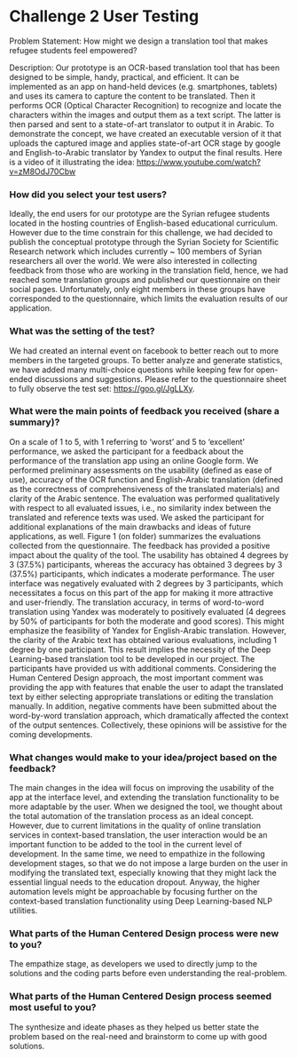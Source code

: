 # Challenge 2 User Testing

Problem Statement:
How might we design a translation tool that makes refugee students feel empowered?

Description:
Our prototype is an OCR-based translation tool that has been designed to be simple, handy, practical, and efficient. It can be implemented as an app on hand-held devices (e.g. smartphones, tablets) and uses its camera to capture the content to be translated. Then it performs OCR (Optical Character Recognition) to recognize and locate the characters within the images and output them as a text script. The latter is then parsed and sent to a state-of-art translator to output it in Arabic.
To demonstrate the concept, we have created an executable version of it that uploads the captured image and applies state-of-art OCR stage by google and English-to-Arabic translator by Yandex to output the final results. 
Here is a video of it illustrating the idea: https://www.youtube.com/watch?v=zM8OdJ70Cbw 


### How did you select your test users? 

Ideally, the end users for our prototype are the Syrian refugee students located in the hosting countries of English-based educational curriculum. However due to the time constrain for this challenge, we had decided to publish the conceptual prototype through the Syrian Society for Scientific Research network which includes currently ~ 100 members of Syrian researchers all over the world. We were also interested in collecting feedback from those who are working in the translation field, hence, we had reached some translation groups and published our questionnaire on their social pages. Unfortunately, only eight members in these groups have corresponded to the questionnaire, which limits the evaluation results of our application.

### What was the setting of the test? 

We had created an internal event on facebook to better reach out to more members in the targeted groups. To better analyze and generate statistics, we have added many multi-choice questions while keeping few for open-ended discussions and suggestions. Please refer to the questionnaire sheet to fully observe the test set: https://goo.gl/JgLLXy.

### What were the main points of feedback you received (share a summary)? 

On a scale of 1 to 5, with 1 referring to ‘worst’ and 5 to ‘excellent’ performance, we asked the participant for a feedback about the performance of the translation app using an online Google form. We performed preliminary assessments on the usability (defined as ease of use), accuracy of the OCR function and English-Arabic translation (defined as the correctness of comprehensiveness of the translated materials) and clarity of the Arabic sentence. The evaluation was performed qualitatively with respect to all evaluated issues, i.e., no similarity index between the translated and reference texts was used. We asked the participant for additional explanations of the main drawbacks and ideas of future applications, as well.
Figure 1 (on folder) summarizes the evaluations collected from the questionnaire. The feedback has provided a positive impact about the quality of the tool. The usability has obtained 4 degrees by 3 (37.5%) participants, whereas the accuracy has obtained 3 degrees by 3 (37.5%) participants, which indicates a moderate performance. The user interface was negatively evaluated with 2 degrees by 3 participants, which necessitates a focus on this part of the app for making it more attractive and user-friendly. The translation accuracy, in terms of word-to-word translation using Yandex was moderately to positively evaluated (4 degrees by 50% of participants for both the moderate and good scores). This might emphasize the feasibility of Yandex for English-Arabic translation. However, the clarity of the Arabic text has obtained various evaluations, including 1 degree by one participant. This result implies the necessity of the Deep Learning-based translation tool to be developed in our project.
The participants have provided us with additional comments. Considering the Human Centered Design approach, the most important comment was providing the app with features that enable the user to adapt the translated text by either selecting appropriate translations or editing the translation manually. In addition, negative comments have been submitted about the word-by-word translation approach, which dramatically affected the context of the output sentences. Collectively, these opinions will be assistive for the coming developments.

### What changes would make to your idea/project based on the feedback?

The main changes in the idea will focus on improving the usability of the app at the interface level, and extending the translation functionality to be more adaptable by the user. When we designed the tool, we thought about the total automation of the translation process as an ideal concept. However, due to current limitations in the quality of online translation services in context-based translation, the user interaction would be an important function to be added to the tool in the current level of development. In the same time, we need to empathize in the following development stages, so that we do not impose a large burden on the user in modifying the translated text, especially knowing that they might lack the essential lingual needs to the education dropout. Anyway, the higher automation levels might be approachable by focusing further on the context-based translation functionality using Deep Learning-based NLP utilities.

### What parts of the Human Centered Design process were new to you?

The empathize stage, as developers we used to directly jump to the solutions and the coding parts before even understanding the real-problem.

### What parts of the Human Centered Design process seemed most useful to you?

The synthesize and ideate phases as they helped us better state the problem based on the real-need and brainstorm to come up with good solutions.
